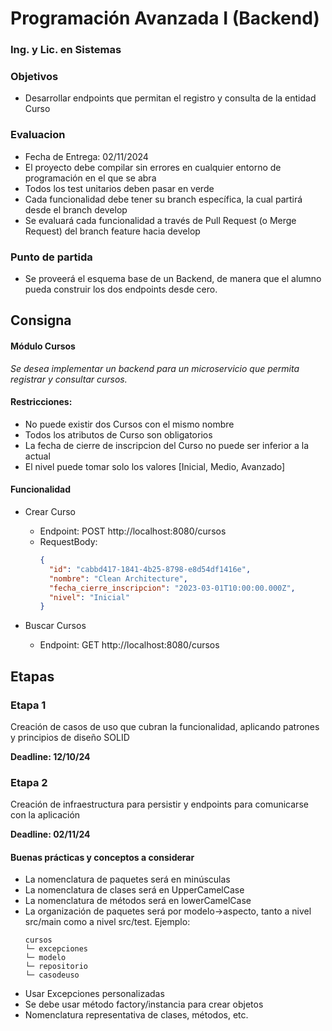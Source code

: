 # Programación Avanzada I (Backend)
### Ing. y Lic. en Sistemas

### Objetivos
- Desarrollar endpoints que permitan el registro y consulta de la entidad Curso

### Evaluacion
- Fecha de Entrega: 02/11/2024
- El proyecto debe compilar sin errores en cualquier entorno de programación en el que se abra
- Todos los test unitarios deben pasar en verde
- Cada funcionalidad debe tener su branch específica, la cual partirá desde el branch develop
- Se evaluará cada funcionalidad a través de Pull Request (o Merge Request) del branch feature hacia develop

### Punto de partida
- Se proveerá el esquema base de un Backend, de manera que el alumno pueda construir los dos endpoints desde cero.

## Consigna
#### Módulo Cursos
_Se desea implementar un backend para un microservicio que permita registrar y consultar cursos._

#### Restricciones:
- No puede existir dos Cursos con el mismo nombre
- Todos los atributos de Curso son obligatorios
- La fecha de cierre de inscripcion del Curso no puede ser inferior a la actual
- El nivel puede tomar solo los valores [Inicial, Medio, Avanzado]

#### Funcionalidad
- Crear Curso
  - Endpoint: POST http://localhost:8080/cursos
  - RequestBody:
    ```json
    {
      "id": "cabbd417-1841-4b25-8798-e8d54df1416e",
      "nombre": "Clean Architecture",
      "fecha_cierre_inscripcion": "2023-03-01T10:00:00.000Z",
      "nivel": "Inicial"
    }
    ```

- Buscar Cursos
  - Endpoint: GET http://localhost:8080/cursos

## Etapas

### Etapa 1
Creación de casos de uso que cubran la funcionalidad, aplicando patrones y principios de diseño SOLID

**Deadline: 12/10/24**

### Etapa 2
Creación de infraestructura para persistir y endpoints para comunicarse con la aplicación

**Deadline: 02/11/24**

#### Buenas prácticas y conceptos a considerar
- La nomenclatura de paquetes será en minúsculas
- La nomenclatura de clases será en UpperCamelCase
- La nomenclatura de métodos será en lowerCamelCase
- La organización de paquetes será por modelo->aspecto, tanto a nivel src/main como a nivel src/test. Ejemplo:
  ```
  cursos
  └─ excepciones
  └─ modelo
  └─ repositorio
  └─ casodeuso
  ```
- Usar Excepciones personalizadas
- Se debe usar método factory/instancia para crear objetos
- Nomenclatura representativa de clases, métodos, etc.
